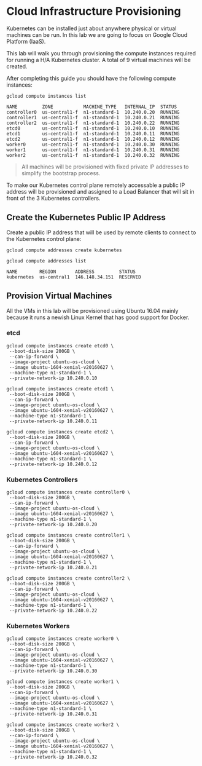 # Cloud Infrastructure Provisioning

Kubernetes can be installed just about anywhere physical or virtual machines can be run. In this lab we are going to focus on Google Cloud Platform (IaaS).

This lab will walk you through provisioning the compute instances required for running a H/A Kubernetes cluster. A total of 9 virtual machines will be created.

After completing this guide you should have the following compute instances:

```
gcloud compute instances list
```

````
NAME         ZONE           MACHINE_TYPE   INTERNAL_IP  STATUS
controller0  us-central1-f  n1-standard-1  10.240.0.20  RUNNING
controller1  us-central1-f  n1-standard-1  10.240.0.21  RUNNING
controller2  us-central1-f  n1-standard-1  10.240.0.22  RUNNING
etcd0        us-central1-f  n1-standard-1  10.240.0.10  RUNNING
etcd1        us-central1-f  n1-standard-1  10.240.0.11  RUNNING
etcd2        us-central1-f  n1-standard-1  10.240.0.12  RUNNING
worker0      us-central1-f  n1-standard-1  10.240.0.30  RUNNING
worker1      us-central1-f  n1-standard-1  10.240.0.31  RUNNING
worker2      us-central1-f  n1-standard-1  10.240.0.32  RUNNING
````

> All machines will be provisioned with fixed private IP addresses to simplify the bootstrap process.

To make our Kubernetes control plane remotely accessable a public IP address will be provisioned and assigned to a Load Balancer that will sit in front of the 3 Kubernetes controllers.

## Create the Kubernetes Public IP Address

Create a public IP address that will be used by remote clients to connect to the Kubernetes control plane:

```
gcloud compute addresses create kubernetes
```

```
gcloud compute addresses list
```
```
NAME        REGION       ADDRESS         STATUS
kubernetes  us-central1  146.148.34.151  RESERVED
```

## Provision Virtual Machines

All the VMs in this lab will be provisioned using Ubuntu 16.04 mainly because it runs a newish Linux Kernel that has good support for Docker.


### etcd

```
gcloud compute instances create etcd0 \
 --boot-disk-size 200GB \
 --can-ip-forward \
 --image-project ubuntu-os-cloud \
 --image ubuntu-1604-xenial-v20160627 \
 --machine-type n1-standard-1 \
 --private-network-ip 10.240.0.10
```

```
gcloud compute instances create etcd1 \
 --boot-disk-size 200GB \
 --can-ip-forward \
 --image-project ubuntu-os-cloud \
 --image ubuntu-1604-xenial-v20160627 \
 --machine-type n1-standard-1 \
 --private-network-ip 10.240.0.11
```

```
gcloud compute instances create etcd2 \
 --boot-disk-size 200GB \
 --can-ip-forward \
 --image-project ubuntu-os-cloud \
 --image ubuntu-1604-xenial-v20160627 \
 --machine-type n1-standard-1 \
 --private-network-ip 10.240.0.12
```

### Kubernetes Controllers

```
gcloud compute instances create controller0 \
 --boot-disk-size 200GB \
 --can-ip-forward \
 --image-project ubuntu-os-cloud \
 --image ubuntu-1604-xenial-v20160627 \
 --machine-type n1-standard-1 \
 --private-network-ip 10.240.0.20
```

```
gcloud compute instances create controller1 \
 --boot-disk-size 200GB \
 --can-ip-forward \
 --image-project ubuntu-os-cloud \
 --image ubuntu-1604-xenial-v20160627 \
 --machine-type n1-standard-1 \
 --private-network-ip 10.240.0.21
```

```
gcloud compute instances create controller2 \
 --boot-disk-size 200GB \
 --can-ip-forward \
 --image-project ubuntu-os-cloud \
 --image ubuntu-1604-xenial-v20160627 \
 --machine-type n1-standard-1 \
 --private-network-ip 10.240.0.22
```

### Kubernetes Workers

```
gcloud compute instances create worker0 \
 --boot-disk-size 200GB \
 --can-ip-forward \
 --image-project ubuntu-os-cloud \
 --image ubuntu-1604-xenial-v20160627 \
 --machine-type n1-standard-1 \
 --private-network-ip 10.240.0.30
```

```
gcloud compute instances create worker1 \
 --boot-disk-size 200GB \
 --can-ip-forward \
 --image-project ubuntu-os-cloud \
 --image ubuntu-1604-xenial-v20160627 \
 --machine-type n1-standard-1 \
 --private-network-ip 10.240.0.31
```

```
gcloud compute instances create worker2 \
 --boot-disk-size 200GB \
 --can-ip-forward \
 --image-project ubuntu-os-cloud \
 --image ubuntu-1604-xenial-v20160627 \
 --machine-type n1-standard-1 \
 --private-network-ip 10.240.0.32
```
